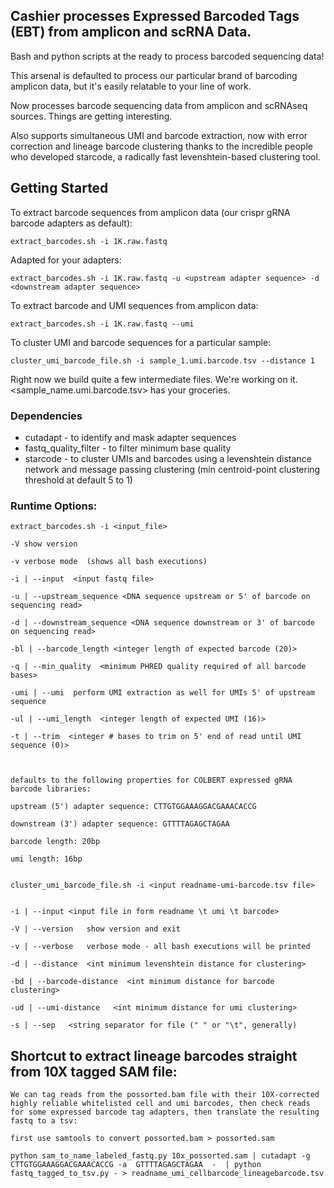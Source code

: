 ##  Cashier processes Expressed Barcoded Tags (EBT) from amplicon and scRNA Data. 

Bash and python scripts at the ready to process barcoded sequencing data! 

This arsenal is defaulted to process our particular brand of barcoding amplicon data, but it's easily relatable to your line of work. 

Now processes barcode sequencing data from amplicon and scRNAseq sources. Things are getting interesting. 

Also supports simultaneous UMI and barcode extraction, now with error correction and lineage barcode clustering thanks to the incredible people who developed starcode, a radically fast levenshtein-based clustering tool. 



## Getting Started 

To extract barcode sequences from amplicon data (our crispr gRNA barcode adapters as default): 
```
extract_barcodes.sh -i 1K.raw.fastq 
```
Adapted for your adapters: 
```
extract_barcodes.sh -i 1K.raw.fastq -u <upstream adapter sequence> -d <downstream adapter sequence> 
```
To extract barcode and UMI sequences from amplicon data: 
``` 
extract_barcodes.sh -i 1K.raw.fastq --umi 
``` 
To cluster UMI and barcode sequences for a particular sample: 
``` 
cluster_umi_barcode_file.sh -i sample_1.umi.barcode.tsv --distance 1 
``` 

Right now we build quite a few intermediate files. We're working on it. <sample_name.umi.barcode.tsv> has your groceries. 


### Dependencies 

* cutadapt - to identify and mask adapter sequences 
* fastq_quality_filter - to filter minimum base quality 
* starcode - to cluster UMIs and barcodes using a levenshtein distance network and message passing clustering (min centroid-point clustering threshold at default 5 to 1) 



### Runtime Options: 

``` 
extract_barcodes.sh -i <input_file> 

-V show version 

-v verbose mode  (shows all bash executions) 

-i | --input  <input fastq file> 

-u | --upstream_sequence <DNA sequence upstream or 5' of barcode on sequencing read> 

-d | --downstream_sequence <DNA sequence downstream or 3' of barcode on sequencing read> 

-bl | --barcode_length <integer length of expected barcode (20)> 

-q | --min_quality  <minimum PHRED quality required of all barcode bases> 
  
-umi | --umi  perform UMI extraction as well for UMIs 5' of upstream sequence 

-ul | --umi_length  <integer length of expected UMI (16)> 

-t | --trim  <integer # bases to trim on 5' end of read until UMI sequence (0)> 
  
  
  
defaults to the following properties for COLBERT expressed gRNA barcode libraries: 

upstream (5') adapter sequence: CTTGTGGAAAGGACGAAACACCG

downstream (3') adapter sequence: GTTTTAGAGCTAGAA

barcode length: 20bp 

umi length: 16bp 


```




``` 
cluster_umi_barcode_file.sh -i <input readname-umi-barcode.tsv file> 


-i | --input <input file in form readname \t umi \t barcode> 

-V | --version   show version and exit 

-v | --verbose   verbose mode - all bash executions will be printed

-d | --distance  <int minimum levenshtein distance for clustering> 

-bd | --barcode-distance  <int minimum distance for barcode clustering> 

-ud | --umi-distance   <int minimum distance for umi clustering> 

-s | --sep   <string separator for file (" " or "\t", generally) 
```



## Shortcut to extract lineage barcodes straight from 10X tagged SAM file: 

```
We can tag reads from the possorted.bam file with their 10X-corrected highly reliable whitelisted cell and umi barcodes, then check reads for some expressed barcode tag adapters, then translate the resulting fastq to a tsv: 

first use samtools to convert possorted.bam > possorted.sam 

python sam_to_name_labeled_fastq.py 10x_possorted.sam | cutadapt -g CTTGTGGAAAGGACGAAACACCG -a  GTTTTAGAGCTAGAA  -  | python fastq_tagged_to_tsv.py - > readname_umi_cellbarcode_lineagebarcode.tsv 

```




